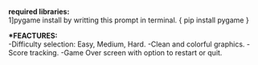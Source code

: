 <b>required libraries: </b>
<br>
1]pygame 
        install by writting this prompt in terminal.
        {   pip install pygame   }
        
<be>
<b>*FEACTURES:</b>

<br>
-Difficulty selection: Easy, Medium, Hard.
-Clean and colorful graphics.
-Score tracking.
-Game Over screen with option to restart or quit.
